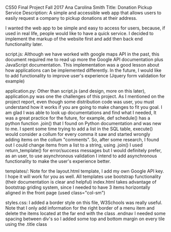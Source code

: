 CS50 Final Project Fall 2017
Ana Carolina Smith
Title: Donation Pickup Service
Description: A simple and accessible web app that allows users to easily request a company to pickup donations at their address.

I wanted the web app to be simple and easy to access for users, because, if used in real life, people would like to have a quick service.
I decided to implement the markup of the website first and add then back end functionality later.

script.js:
Although we have worked with google maps API in the past, this document required me to read up more the Google API documentation plus JavaScript documentation.
This implementation was a good lesson about how applications can be implemented differently.
In the future, I would like to add functionality to improve user's experience (Jquery form validation for example)

application.py:
Other than script.js (and design, more on this later), application.py was one the challenges of this project.
As I mentioned on the project report, even though some distribution code was user, you must understand how it works if you are going to make changes to fit you goal.
I am glad I was able to look up documentations and find what I needed, It was a great practice for the future, for example, def schedule() has a python function .join() that I found on Python documentation and was new to me.
I spent some time trying to add a list in the SQL table, execute() would consider a collum for every comma it saw and started wrongly adding items on the collum "comments".
So, after some research, I found out I could change items from a list to a string, using .join()
I used return_template() for error/success messages but I would definitely prefer, as an user, to use asynchronous validation
I intend to add asynchronous functionality to make the user's experience better.

templates/:
Note for the layout.html template, I add my own Google API key. I hope it will work for you as well.
All templates use bootstrap functionality (their documentation is clear and helpful)
index.html takes advantage of bootstrap griding system, since I needed to have 3 items horizontally aligned in the front page (used class="col-sm")

styles.css:
I added a border style on this file, W3Schools was really useful. Note that I only add information for the right border of a menu item and delete the items
located at the far end with the class .endnav
I needed some spacing between div's so I added some top and bottom margin on every tile using the .title class

